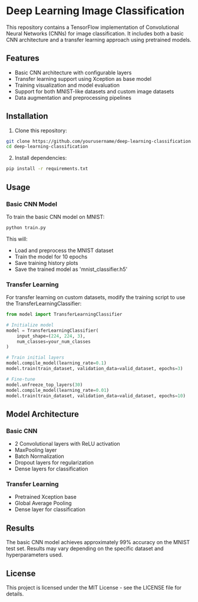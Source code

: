 # Deep Learning Image Classification

This repository contains a TensorFlow implementation of Convolutional Neural Networks (CNNs) for image classification. It includes both a basic CNN architecture and a transfer learning approach using pretrained models.

## Features

- Basic CNN architecture with configurable layers
- Transfer learning support using Xception as base model
- Training visualization and model evaluation
- Support for both MNIST-like datasets and custom image datasets
- Data augmentation and preprocessing pipelines

## Installation

1. Clone this repository:
```bash
git clone https://github.com/yourusername/deep-learning-classification.git
cd deep-learning-classification
```

2. Install dependencies:
```bash
pip install -r requirements.txt
```

## Usage

### Basic CNN Model

To train the basic CNN model on MNIST:

```bash
python train.py
```

This will:
- Load and preprocess the MNIST dataset
- Train the model for 10 epochs
- Save training history plots
- Save the trained model as 'mnist_classifier.h5'

### Transfer Learning

For transfer learning on custom datasets, modify the training script to use the TransferLearningClassifier:

```python
from model import TransferLearningClassifier

# Initialize model
model = TransferLearningClassifier(
    input_shape=(224, 224, 3),
    num_classes=your_num_classes
)

# Train initial layers
model.compile_model(learning_rate=0.1)
model.train(train_dataset, validation_data=valid_dataset, epochs=3)

# Fine-tune
model.unfreeze_top_layers(30)
model.compile_model(learning_rate=0.01)
model.train(train_dataset, validation_data=valid_dataset, epochs=10)
```

## Model Architecture

### Basic CNN
- 2 Convolutional layers with ReLU activation
- MaxPooling layer
- Batch Normalization
- Dropout layers for regularization
- Dense layers for classification

### Transfer Learning
- Pretrained Xception base
- Global Average Pooling
- Dense layer for classification

## Results

The basic CNN model achieves approximately 99% accuracy on the MNIST test set. Results may vary depending on the specific dataset and hyperparameters used.

## License

This project is licensed under the MIT License - see the LICENSE file for details.
